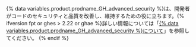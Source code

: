 {% data variables.product.prodname_GH_advanced_security %}は、開発者がコードのセキュリティと品質を改善し、維持するための役に立ちます。{% ifversion fpt or ghes > 2.22 or ghae %}詳しい情報については「[{% data variables.product.prodname_GH_advanced_security %}について](/github/getting-started-with-github/about-github-advanced-security)」を参照してください。
{% endif %}

